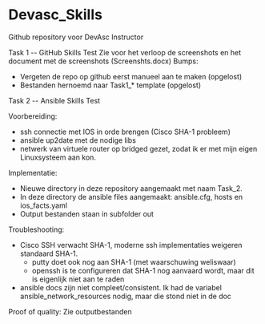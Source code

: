 # Devasc_Skills
Github repository voor DevAsc Instructor

Task 1 -- GitHub Skills Test
Zie voor het verloop de screenshots en het document met de screenshots (Screenshts.docx)
Bumps: 
- Vergeten de repo op github eerst manueel aan te maken (opgelost)
- Bestanden hernoemd naar Task1_* template (opgelost)

Task 2 -- Ansible Skills Test

Voorbereiding:
  - ssh connectie met IOS in orde brengen (Cisco SHA-1 probleem)
  - ansible up2date met de nodige libs
  - netwerk van virtuele router op bridged gezet, zodat ik er met mijn eigen Linuxsysteem aan kon.
  
Implementatie:
  - Nieuwe directory in deze repository aangemaakt met naam Task_2.
  - In deze directory de ansible files aangemaakt: ansible.cfg, hosts en ios_facts.yaml
  - Output bestanden staan in subfolder out
  
Troubleshooting:
  - Cisco SSH verwacht SHA-1, moderne ssh implementaties weigeren standaard SHA-1.
    - putty doet ook nog aan SHA-1 (met waarschuwing weliswaar)
    - openssh is te configureren dat SHA-1 nog aanvaard wordt, maar dit is eigenlijk niet aan te raden
  - ansible docs zijn niet compleet/consistent. Ik had de variabel ansible_network_resources nodig, maar die stond niet in de doc

Proof of quality:
  Zie outputbestanden
